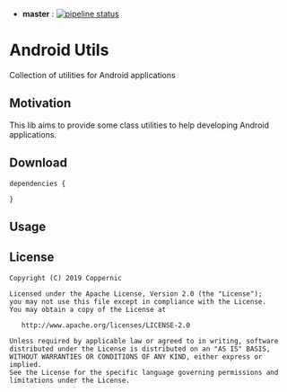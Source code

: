- **master** : [![pipeline status](https://travis-ci.org/Coppernic/AndroidUtils.svg?branch=master)](https://github.com/Coppernic/AndroidUtils)

# Android Utils

Collection of utilities for Android applications

## Motivation

This lib aims to provide some class utilities to help developing Android applications.

## Download

```
dependencies {

}
```

## Usage


## License

    Copyright (C) 2019 Coppernic

    Licensed under the Apache License, Version 2.0 (the "License");
    you may not use this file except in compliance with the License.
    You may obtain a copy of the License at

       http://www.apache.org/licenses/LICENSE-2.0

    Unless required by applicable law or agreed to in writing, software
    distributed under the License is distributed on an "AS IS" BASIS,
    WITHOUT WARRANTIES OR CONDITIONS OF ANY KIND, either express or implied.
    See the License for the specific language governing permissions and
    limitations under the License.

